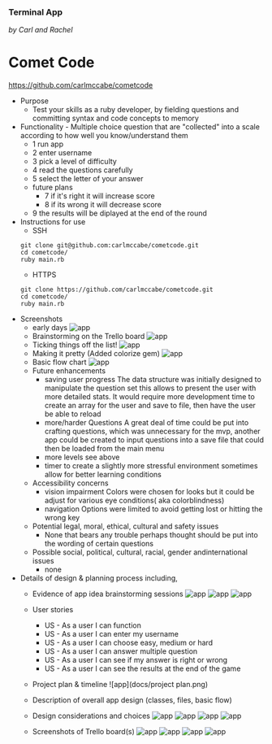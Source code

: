 ### Terminal App

 *by Carl and Rachel*


# Comet Code
https://github.com/carlmccabe/cometcode

- Purpose
    - Test your skills as a ruby developer, by fielding questions and committing syntax and code concepts to memory
- Functionality
        - Multiple choice question that are "collected" into a scale according to how well you know/understand them
    - 1 run app
    - 2 enter username 
    - 3 pick a level of difficulty 
    - 4 read the questions carefully
    - 5 select the letter of your answer
    - future plans
        - 7 if it's right it will increase score
        - 8 if its wrong it will decrease score
    - 9 the results will be diplayed at the end of the round 
- Instructions for use
    - SSH
    ```
    git clone git@github.com:carlmccabe/cometcode.git
    cd cometcode/
    ruby main.rb
    ```
    - HTTPS
    ```
    git clone https://github.com/carlmccabe/cometcode.git
    cd cometcode/
    ruby main.rb
    ```
- Screenshots
    - early days
![app](docs/CometCode.png)
    - Brainstorming on the Trello board
![app](docs/screenshot1.png)
    - Ticking things off the list!
![app](docs/screenshot4.png) 
    - Making it pretty (Added colorize gem)
![app](docs/screenshot5.png)
    - Basic flow chart
    ![app](docs/flowchart.png)
    - Future enhancements 
        - saving user progress
            The data structure was initially designed to manipulate the question set this allows to present the user with more detailed stats. It would require more development time to create an array for the user and save to file, then have the user be able to reload
        - more/harder Questions
            A great deal of time could be put into crafting questions, which was unnecessary for the mvp,  another app could be created to input questions into a save file that could then be loaded from the main menu
        - more levels
            see above
        - timer
            to create a slightly more stressful environment sometimes allow for better learning conditions
    - Accessibility concerns
        - vision impairment 
            Colors were chosen for looks but it could be adjust for various eye conditions( aka colorblindness)
        - navigation
            Options were limited to avoid getting lost or hitting the wrong key
    - Potential legal, moral, ethical, cultural and safety issues
        - None that bears any trouble perhaps thought should be put into the wording of certain questions
    - Possible social, political, cultural, racial, gender andinternational issues
        - none
- Details of design & planning process including,
    - Evidence of app idea brainstorming sessions
    ![app](docs/Brainstorming.png)
    ![app](docs/comment1.png)
    ![app](docs/comment2.png)
    - User stories
        - US - As a user I can function
        - US - As a user I can enter my username
        - US - As a user I can choose easy, medium or hard
        - US - As a user I can answer multiple question
        - US - As a user I can see if my answer is right or wrong
        - US - As a user I can see the results at the end of the game
    - Project plan & timeline
    ![app](docs/project plan.png)
    - Description of overall app design (classes, files, basic flow)
    

    - Design considerations and choices
    ![app](docs/CometCode.png)
    ![app](docs/screenshot5.png)
    ![app](docs/ColorizeString1.png)
    ![app](docs/ColorizeString2.png)
    - Screenshots of Trello board(s)
    ![app](docs/screenshot1.png)
    ![app](docs/screenshot2.png)
    ![app](docs/screenshot3.png)
    ![app](docs/screenshot4.png) 

